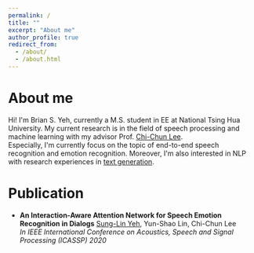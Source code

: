```yaml
---
permalink: /
title: ""
excerpt: "About me"
author_profile: true
redirect_from: 
  - /about/
  - /about.html
---
```


# About me
Hi! I'm Brian S. Yeh, 
currently a M.S. student in EE at National Tsing Hua University.
My current research is in the field of speech processing and machine learning with my advisor 
Prof. [Chi-Chun Lee](https://biic.ee.nthu.edu.tw/cclee.php). <br/>
Especially, I'm currently focus on the topic of end-to-end speech recognition and emotion recognition. 
Moreover, I'm also interested in NLP with research experiences in [text generation](https://arxiv.org/abs/2002.02095).

# Publication

- **An Interaction-Aware Attention Network for Speech Emotion Recognition in Dialogs**
   <u>Sung-Lin Yeh</u>, Yun-Shao Lin, Chi-Chun Lee<br/>
   *In IEEE International Conference on Acoustics, Speech and Signal Processing (ICASSP) 2020*<br/>
   <a href="https://github.com/30stomercury/Interaction-aware_Attention_Network" rel="permalink">
     <i class="fab fa-fw fa-github" aria-hidden="true"></i>
   </a>
